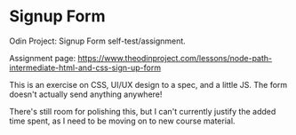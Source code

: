 # Signup Form
Odin Project: Signup Form self-test/assignment.

Assignment page: https://www.theodinproject.com/lessons/node-path-intermediate-html-and-css-sign-up-form

This is an exercise on CSS, UI/UX design to a spec, and
a little JS. The form doesn't actually send anything
anywhere!

There's still room for polishing this, but I can't
currently justify the added time spent, as I need
to be moving on to new course material.
